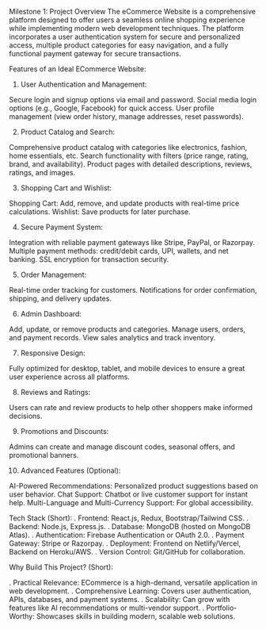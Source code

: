 
Milestone 1: Project Overview
The eCommerce Website is a comprehensive platform designed to offer users a seamless online shopping experience while implementing modern web development techniques. The platform incorporates a user authentication system for secure and personalized access, multiple product categories for easy navigation, and a fully functional payment gateway for secure transactions.

Features of an Ideal ECommerce Website:


1. User Authentication and Management:

Secure login and signup options via email and password.
Social media login options (e.g., Google, Facebook) for quick access.
User profile management (view order history, manage addresses, reset passwords).

2. Product Catalog and Search:

Comprehensive product catalog with categories like electronics, fashion, home essentials, etc.
Search functionality with filters (price range, rating, brand, and availability).
Product pages with detailed descriptions, reviews, ratings, and images.

3. Shopping Cart and Wishlist:

Shopping Cart: Add, remove, and update products with real-time price calculations.
Wishlist: Save products for later purchase.

4. Secure Payment System:

Integration with reliable payment gateways like Stripe, PayPal, or Razorpay.
Multiple payment methods: credit/debit cards, UPI, wallets, and net banking.
SSL encryption for transaction security.

5. Order Management:

Real-time order tracking for customers.
Notifications for order confirmation, shipping, and delivery updates.

6. Admin Dashboard:

Add, update, or remove products and categories.
Manage users, orders, and payment records.
View sales analytics and track inventory.

7. Responsive Design:

Fully optimized for desktop, tablet, and mobile devices to ensure a great user experience across all platforms.

8. Reviews and Ratings:

Users can rate and review products to help other shoppers make informed decisions.

9. Promotions and Discounts:

Admins can create and manage discount codes, seasonal offers, and promotional banners.

10. Advanced Features (Optional):

AI-Powered Recommendations: Personalized product suggestions based on user behavior.
Chat Support: Chatbot or live customer support for instant help.
Multi-Language and Multi-Currency Support: For global accessibility.


Tech Stack (Short):
. Frontend: React.js, Redux, Bootstrap/Tailwind CSS.
. Backend: Node.js, Express.js.
. Database: MongoDB (hosted on MongoDB Atlas).
. Authentication: Firebase Authentication or OAuth 2.0.
. Payment Gateway: Stripe or Razorpay.
. Deployment: Frontend on Netlify/Vercel, Backend on Heroku/AWS.
. Version Control: Git/GitHub for collaboration.




Why Build This Project? (Short):

. Practical Relevance: ECommerce is a high-demand, versatile application in web development.
. Comprehensive Learning: Covers user authentication, APIs, databases, and payment systems.
. Scalability: Can grow with features like AI recommendations or multi-vendor support.
. Portfolio-Worthy: Showcases skills in building modern, scalable web solutions.